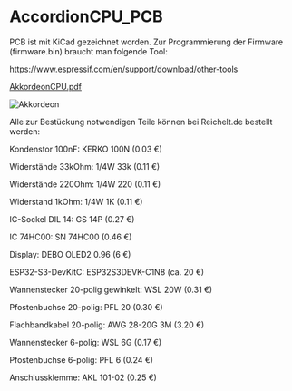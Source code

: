 # AccordionCPU_PCB

PCB ist mit KiCad gezeichnet worden. Zur Programmierung der Firmware (firmware.bin) braucht man folgende Tool:

https://www.espressif.com/en/support/download/other-tools

[AkkordeonCPU.pdf](https://github.com/user-attachments/files/20022553/AkkordeonCPU.pdf)

![Akkordeon](https://github.com/user-attachments/assets/e418c64d-0e7c-4028-b07f-b4b747cfd3ce)

Alle zur Bestückung notwendigen Teile können bei Reichelt.de bestellt werden:

Kondenstor 100nF: KERKO 100N (0.03 €)

Widerstände 33kOhm: 1/4W 33k (0.11 €)

Widerstände 220Ohm: 1/4W 220 (0.11 €)

Widerstand 1kOhm: 1/4W 1K (0.11 €)

IC-Sockel DIL 14: GS 14P (0.27 €)

IC 74HC00: SN 74HC00 (0.46 €)

Display: DEBO OLED2 0.96 (6 €)

ESP32-S3-DevKitC: ESP32S3DEVK-C1N8 (ca. 20 €)

Wannenstecker 20-polig gewinkelt: WSL 20W (0.31 €)

Pfostenbuchse 20-polig: PFL 20 (0.30 €)

Flachbandkabel 20-polig: AWG 28-20G 3M (3.20 €)

Wannenstecker 6-polig: WSL 6G (0.17 €)

Pfostenbuchse 6-polig: PFL 6 (0.24 €)

Anschlussklemme: AKL 101-02 (0.25 €)

